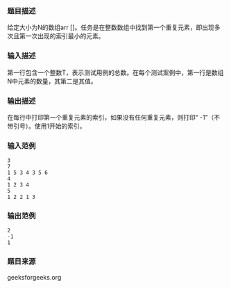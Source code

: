 ### 题目描述
给定大小为N的数组arr []。任务是在整数数组中找到第一个重复元素，即出现多次且第一次出现的索引最小的元素。
### 输入描述
第一行包含一个整数T，表示测试用例的总数。在每个测试案例中，第一行是数组N中元素的数量，其第二是其值。
### 输出描述
在每行中打印第一个重复元素的索引，如果没有任何重复元素，则打印“ -1”（不带引号）。使用1开始的索引。
### 输入范例
```
3
7
1 5 3 4 3 5 6
4
1 2 3 4
5
1 2 2 1 3
```
### 输出范例
```
2
-1
1
```
### 题目来源
geeksforgeeks.org

